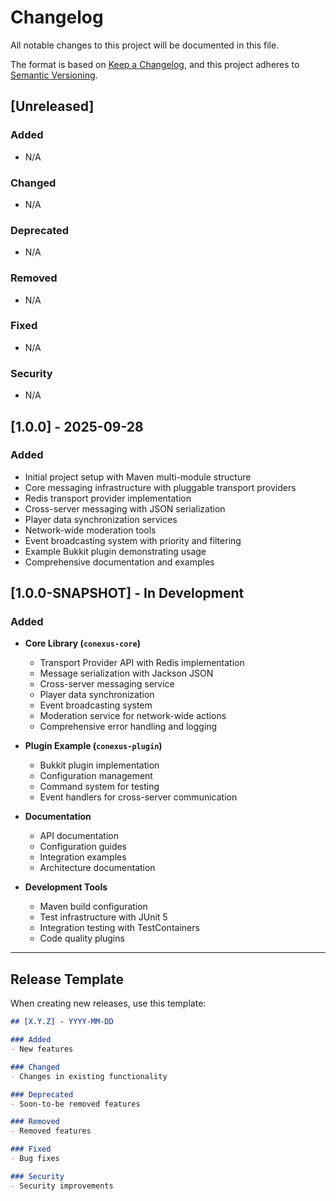 # Changelog

All notable changes to this project will be documented in this file.

The format is based on [Keep a Changelog](https://keepachangelog.com/en/1.0.0/),
and this project adheres to [Semantic Versioning](https://semver.org/spec/v2.0.0.html).

## [Unreleased]

### Added
- N/A

### Changed
- N/A

### Deprecated
- N/A

### Removed
- N/A

### Fixed
- N/A

### Security
- N/A

## [1.0.0] - 2025-09-28

### Added
- Initial project setup with Maven multi-module structure
- Core messaging infrastructure with pluggable transport providers
- Redis transport provider implementation
- Cross-server messaging with JSON serialization
- Player data synchronization services
- Network-wide moderation tools
- Event broadcasting system with priority and filtering
- Example Bukkit plugin demonstrating usage
- Comprehensive documentation and examples

## [1.0.0-SNAPSHOT] - In Development

### Added
- **Core Library (`conexus-core`)**
  - Transport Provider API with Redis implementation
  - Message serialization with Jackson JSON
  - Cross-server messaging service
  - Player data synchronization
  - Event broadcasting system
  - Moderation service for network-wide actions
  - Comprehensive error handling and logging

- **Plugin Example (`conexus-plugin`)**
  - Bukkit plugin implementation
  - Configuration management
  - Command system for testing
  - Event handlers for cross-server communication

- **Documentation**
  - API documentation
  - Configuration guides
  - Integration examples
  - Architecture documentation

- **Development Tools**
  - Maven build configuration
  - Test infrastructure with JUnit 5
  - Integration testing with TestContainers
  - Code quality plugins

---

## Release Template

When creating new releases, use this template:

```markdown
## [X.Y.Z] - YYYY-MM-DD

### Added
- New features

### Changed
- Changes in existing functionality

### Deprecated
- Soon-to-be removed features

### Removed
- Removed features

### Fixed
- Bug fixes

### Security
- Security improvements
```